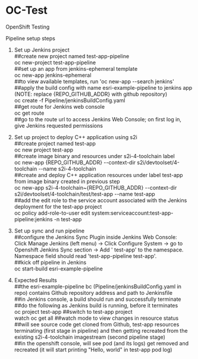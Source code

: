 # OC-Test
OpenShift Testing

Pipeline setup steps

1) Set up Jenkins project  
##create new project named test-app-pipeline  
oc new-project test-app-pipeline   
##set up an app from jenkins-ephemeral template  
oc new-app jenkins-ephemeral   
##to view available templates, run 'oc new-app --search jenkins'  
##apply the build config with name esri-example-pipeline to jenkins app (NOTE: replace {REPO_GITHUB_ADDR} with github repository)  
oc create -f Pipeline/jenkinsBuildConfig.yaml   
##get route for Jenkins web console  
oc get route   
##go to the route url to access Jenkins Web Console; on first log in, give Jenkins requested permissions  
  
2) Set up project to deploy C++ application using s2i  
##create project named test-app  
oc new project test-app  
##create image binary and resources under s2i-4-toolchain label  
oc new-app {REPO_GITHUB_ADDR} --context-dir s2i/devtoolset/4-toolchain --name s2i-4-toolchain   
##create and deploy C++ application resources under label test-app from image binary created in previous step  
oc new-app s2i-4-toolchain~{REPO_GITHUB_ADDR} --context-dir s2i/devtoolset/4-toolchain/test/test-app --name test-app   
##add the edit role to the service account associated with the Jenkins deployment for the test-app project  
oc policy add-role-to-user edit system:serviceaccount:test-app-pipeline:jenkins -n test-app  
  
3) Set up sync and run pipeline  
##configure the Jenkins Sync Plugin inside Jenkins Web Console:   
Click Manage Jenkins (left menu) -> Click Configure System -> go to Openshift Jenkins Sync section -> Add ' test-app' to the namespace. Namespace field should read 'test-app-pipeline test-app'.  
##kick off pipeline in Jenkins  
oc start-build esri-example-pipeline   
  
4) Expected Results  
##the esri-example-pipeline bc (Pipeline/jenkinsBuildConfig.yaml in repo) contains Github repository address and path to Jenkinsfile  
##in Jenkins console, a build should run and successfully terminate  
##do the following as Jenkins build is running, before it terminates  
oc project test-app ##switch to test-app project  
watch oc get all ##watch mode to view changes in resource status  
##will see source code get cloned from Github, test-app resources terminating (first stage in pipeline) and then getting recreated from the existing s2i-4-toolchain imagestream (second pipeline stage)  
##in the openshift console, will see pod (and its logs) get removed and recreated (it will start printing "Hello, world" in test-app pod log)  
  
  

